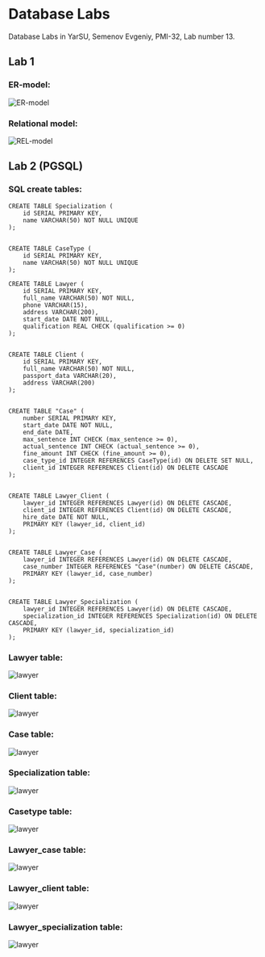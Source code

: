 

# Database Labs

Database Labs in YarSU, Semenov Evgeniy, PMI-32, Lab number 13.

## Lab 1
### ER-model:
![ER-model](https://github.com/Semonzz/databaseLabs/blob/main/1/1.png)
### Relational model:
![REL-model](https://github.com/Semonzz/databaseLabs/blob/main/1/2_1.png)


## Lab 2 (PGSQL)
### SQL create tables:
```
CREATE TABLE Specialization (
    id SERIAL PRIMARY KEY,
    name VARCHAR(50) NOT NULL UNIQUE
);


CREATE TABLE CaseType (
    id SERIAL PRIMARY KEY,
    name VARCHAR(50) NOT NULL UNIQUE
);

CREATE TABLE Lawyer (
    id SERIAL PRIMARY KEY,
    full_name VARCHAR(50) NOT NULL,
    phone VARCHAR(15),
    address VARCHAR(200),
    start_date DATE NOT NULL,
    qualification REAL CHECK (qualification >= 0)
);


CREATE TABLE Client (
    id SERIAL PRIMARY KEY,
    full_name VARCHAR(50) NOT NULL,
    passport_data VARCHAR(20),
    address VARCHAR(200)
);


CREATE TABLE "Case" (
    number SERIAL PRIMARY KEY,
    start_date DATE NOT NULL,
    end_date DATE,
    max_sentence INT CHECK (max_sentence >= 0),
    actual_sentence INT CHECK (actual_sentence >= 0),
    fine_amount INT CHECK (fine_amount >= 0),
    case_type_id INTEGER REFERENCES CaseType(id) ON DELETE SET NULL,
    client_id INTEGER REFERENCES Client(id) ON DELETE CASCADE
);


CREATE TABLE Lawyer_Client (
    lawyer_id INTEGER REFERENCES Lawyer(id) ON DELETE CASCADE,
    client_id INTEGER REFERENCES Client(id) ON DELETE CASCADE,
    hire_date DATE NOT NULL,
    PRIMARY KEY (lawyer_id, client_id)
);


CREATE TABLE Lawyer_Case (
    lawyer_id INTEGER REFERENCES Lawyer(id) ON DELETE CASCADE,
    case_number INTEGER REFERENCES "Case"(number) ON DELETE CASCADE,
    PRIMARY KEY (lawyer_id, case_number)
);


CREATE TABLE Lawyer_Specialization (
    lawyer_id INTEGER REFERENCES Lawyer(id) ON DELETE CASCADE,
    specialization_id INTEGER REFERENCES Specialization(id) ON DELETE CASCADE,
    PRIMARY KEY (lawyer_id, specialization_id)
);
```
### Lawyer table:
![lawyer](/2/lawyer.png)
### Client table:
![lawyer](/2/client.png)
### Case table:
![lawyer](/2/case.png)
### Specialization table:
![lawyer](/2/specialization.png)
### Casetype table:
![lawyer](/2/casetype.png)
### Lawyer_case table:
![lawyer](/2/lawyer_case.png)
### Lawyer_client table:
![lawyer](/2/lawyer_client.png)
### Lawyer_specialization table:
![lawyer](/2/lawyer_specialization.png)
